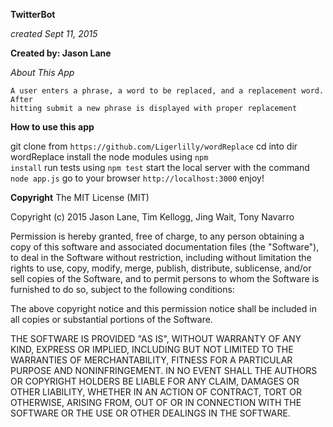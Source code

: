 **TwitterBot**

*created Sept 11, 2015*

**Created by: Jason Lane**

*About This App*
~~~~
A user enters a phrase, a word to be replaced, and a replacement word. After
hitting submit a new phrase is displayed with proper replacement
~~~~

**How to use this app**

git clone from `https://github.com/Ligerlilly/wordReplace`
cd into dir wordReplace
install the node modules using <code>npm install</code>
run tests using <code>npm test</code>
start the local server with the command <code>node app.js</code>
go to your browser `http://localhost:3000`
enjoy!


**Copyright**
The MIT License (MIT)

Copyright (c) 2015 Jason Lane, Tim Kellogg, Jing Wait, Tony Navarro

Permission is hereby granted, free of charge, to any person obtaining a copy
of this software and associated documentation files (the "Software"), to deal
in the Software without restriction, including without limitation the rights
to use, copy, modify, merge, publish, distribute, sublicense, and/or sell
copies of the Software, and to permit persons to whom the Software is
furnished to do so, subject to the following conditions:

The above copyright notice and this permission notice shall be included in
all copies or substantial portions of the Software.

THE SOFTWARE IS PROVIDED "AS IS", WITHOUT WARRANTY OF ANY KIND, EXPRESS OR
IMPLIED, INCLUDING BUT NOT LIMITED TO THE WARRANTIES OF MERCHANTABILITY,
FITNESS FOR A PARTICULAR PURPOSE AND NONINFRINGEMENT. IN NO EVENT SHALL THE
AUTHORS OR COPYRIGHT HOLDERS BE LIABLE FOR ANY CLAIM, DAMAGES OR OTHER
LIABILITY, WHETHER IN AN ACTION OF CONTRACT, TORT OR OTHERWISE, ARISING FROM,
OUT OF OR IN CONNECTION WITH THE SOFTWARE OR THE USE OR OTHER DEALINGS IN
THE SOFTWARE.
